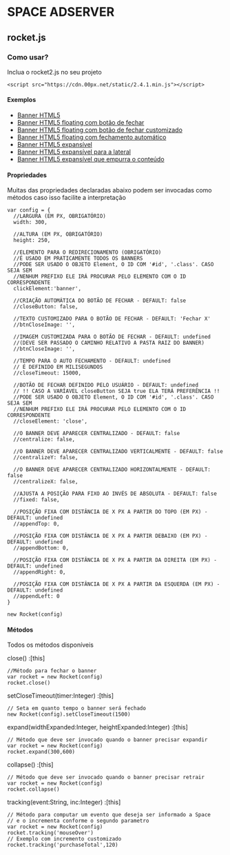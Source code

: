 # SPACE ADSERVER
## rocket.js
### Como usar?
Inclua o rocket2.js no seu projeto
```demo
<script src="https://cdn.00px.net/static/2.4.1.min.js"></script>
```

#### Exemplos

+ [Banner HTML5](https://spaceadx.github.io/doc/html5/)
+ [Banner HTML5 floating com botão de fechar](https://spaceadx.github.io/doc/floating/)
+ [Banner HTML5 floating com botão de fechar customizado](https://spaceadx.github.io/doc/floating_custom/)
+ [Banner HTML5 floating com fechamento automático](https://spaceadx.github.io/doc/floating_timeout/)
+ [Banner HTML5 expansível](https://spaceadx.github.io/doc/expansivel/)
+ [Banner HTML5 expansível para a lateral](https://spaceadx.github.io/doc/expansivel_left/)
+ [Banner HTML5 expansível que empurra o conteúdo](https://spaceadx.github.io/doc/expansivel_push/)

#### Propriedades
Muitas das propriedades declaradas abaixo podem ser invocadas como métodos caso isso facilite a interpretação

```
var config = {
  //LARGURA (EM PX, OBRIGATÓRIO)
  width: 300,

  //ALTURA (EM PX, OBRIGATÓRIO)
  height: 250,

  //ELEMENTO PARA O REDIRECIONAMENTO (OBRIGATÓRIO)
  //É USADO EM PRATICAMENTE TODOS OS BANNERS
  //PODE SER USADO O OBJETO Element, O ID COM '#id', '.class'. CASO SEJA SEM
  //NENHUM PREFIXO ELE IRÁ PROCURAR PELO ELEMENTO COM O ID CORRESPONDENTE
  clickElement:'banner',

  //CRIAÇÃO AUTOMÁTICA DO BOTÃO DE FECHAR - DEFAULT: false
  //closeButton: false,

  //TEXTO CUSTOMIZADO PARA O BOTÃO DE FECHAR - DEFAULT: 'Fechar X'
  //btnCloseImage: '',

  //IMAGEM CUSTOMIZADA PARA O BOTÃO DE FECHAR - DEFAULT: undefined
  //(DEVE SER PASSADO O CAMINHO RELATIVO A PASTA RAIZ DO BANNER)
  //btnCloseImage: '',

  //TEMPO PARA O AUTO FECHAMENTO - DEFAULT: undefined
  // É DEFINIDO EM MILISEGUNDOS
  //closeTimeout: 15000,

  //BOTÃO DE FECHAR DEFINIDO PELO USUÁRIO - DEFAULT: undefined
  // !! CASO A VARÍAVEL closeButton SEJA true ELA TERÁ PREFERÊNCIA !!
  //PODE SER USADO O OBJETO Element, O ID COM '#id', '.class'. CASO SEJA SEM
  //NENHUM PREFIXO ELE IRÁ PROCURAR PELO ELEMENTO COM O ID CORRESPONDENTE
  //closeElement: 'close',

  //O BANNER DEVE APARECER CENTRALIZADO - DEFAULT: false
  //centralize: false,

  //O BANNER DEVE APARECER CENTRALIZADO VERTICALMENTE - DEFAULT: false
  //centralizeY: false,

  //O BANNER DEVE APARECER CENTRALIZADO HORIZONTALMENTE - DEFAULT: false
  //centralizeX: false,

  //AJUSTA A POSIÇÃO PARA FIXO AO INVÉS DE ABSOLUTA - DEFAULT: false
  //fixed: false,

  //POSIÇÃO FIXA COM DISTÂNCIA DE X PX A PARTIR DO TOPO (EM PX) - DEFAULT: undefined
  //appendTop: 0,

  //POSIÇÃO FIXA COM DISTÂNCIA DE X PX A PARTIR DEBAIXO (EM PX) - DEFAULT: undefined
  //appendBottom: 0,

  //POSIÇÃO FIXA COM DISTÂNCIA DE X PX A PARTIR DA DIREITA (EM PX) - DEFAULT: undefined
  //appendRight: 0,

  //POSIÇÃO FIXA COM DISTÂNCIA DE X PX A PARTIR DA ESQUERDA (EM PX) - DEFAULT: undefined
  //appendLeft: 0
}

new Rocket(config)
```

#### Métodos
Todos os métodos disponíveis

close() :[this]
```
//Método para fechar o banner
var rocket = new Rocket(config)
rocket.close()
```
setCloseTimeout(timer:Integer) :[this]
```
// Seta em quanto tempo o banner será fechado
new Rocket(config).setCloseTimeout(1500)
```
expand(widthExpanded:Integer, heightExpanded:Integer) :[this]
```
// Método que deve ser invocado quando o banner precisar expandir
var rocket = new Rocket(config)
rocket.expand(300,600)
```
collapse() :[this]
```
// Método que deve ser invocado quando o banner precisar retrair
var rocket = new Rocket(config)
rocket.collapse()
```

tracking(event:String, inc:Integer) :[this]
```
// Método para computar um evento que deseja ser informado a Space
// e o incrementa conforme o segundo parametro
var rocket = new Rocket(config)
rocket.tracking('mouseOver')
// Exemplo com incremento customizado
rocket.tracking('purchaseTotal',120)
```